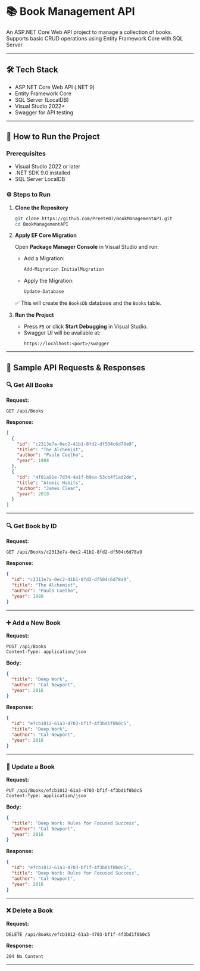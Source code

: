 # 📚 Book Management API

An ASP.NET Core Web API project to manage a collection of books. Supports basic CRUD operations using Entity Framework Core with SQL Server.

---

## 🛠️ Tech Stack

- ASP.NET Core Web API (.NET 9)
- Entity Framework Core
- SQL Server (LocalDB)
- Visual Studio 2022+
- Swagger for API testing

---

## 🚀 How to Run the Project

### Prerequisites
- Visual Studio 2022 or later
- .NET SDK 9.0 installed
- SQL Server LocalDB

### ⚙️ Steps to Run

1. **Clone the Repository**
   ```bash
   git clone https://github.com/Preete07/BookManagementAPI.git
   cd BookManagementAPI
   ```

2. **Apply EF Core Migration**

   Open **Package Manager Console** in Visual Studio and run:

   - Add a Migration:
     ```powershell
     Add-Migration InitialMigration
     ```

   - Apply the Migration:
     ```powershell
     Update-Database
     ```

   ✅ This will create the `BooksDb` database and the `Books` table.

3. **Run the Project**

   - Press `F5` or click **Start Debugging** in Visual Studio.
   - Swagger UI will be available at:
     ```
     https://localhost:<port>/swagger
     ```

---

## 📡 Sample API Requests & Responses

### 🔍 Get All Books

**Request:**
```
GET /api/Books
```

**Response:**
```json
[
  {
    "id": "c2313e7a-0ec2-41b1-8fd2-df504c6d78a9",
    "title": "The Alchemist",
    "author": "Paulo Coelho",
    "year": 1988
  },
  {
    "id": "4f01a91e-7d34-4a1f-b9ea-53cb4f1ad2de",
    "title": "Atomic Habits",
    "author": "James Clear",
    "year": 2018
  }
]
```

---

### 🔍 Get Book by ID

**Request:**
```
GET /api/Books/c2313e7a-0ec2-41b1-8fd2-df504c6d78a9
```

**Response:**
```json
{
  "id": "c2313e7a-0ec2-41b1-8fd2-df504c6d78a9",
  "title": "The Alchemist",
  "author": "Paulo Coelho",
  "year": 1988
}
```

---

### ➕ Add a New Book

**Request:**
```
POST /api/Books
Content-Type: application/json
```

**Body:**
```json
{
  "title": "Deep Work",
  "author": "Cal Newport",
  "year": 2016
}
```

**Response:**
```json
{
  "id": "efcb1012-61a3-4703-bf1f-4f3bd1f0b0c5",
  "title": "Deep Work",
  "author": "Cal Newport",
  "year": 2016
}
```

---

### 🔄 Update a Book

**Request:**
```
PUT /api/Books/efcb1012-61a3-4703-bf1f-4f3bd1f0b0c5
Content-Type: application/json
```

**Body:**
```json
{
  "title": "Deep Work: Rules for Focused Success",
  "author": "Cal Newport",
  "year": 2016
}
```

**Response:**
```json
{
  "id": "efcb1012-61a3-4703-bf1f-4f3bd1f0b0c5",
  "title": "Deep Work: Rules for Focused Success",
  "author": "Cal Newport",
  "year": 2016
}
```

---

### ❌ Delete a Book

**Request:**
```
DELETE /api/Books/efcb1012-61a3-4703-bf1f-4f3bd1f0b0c5
```

**Response:**
```
204 No Content
```

---
